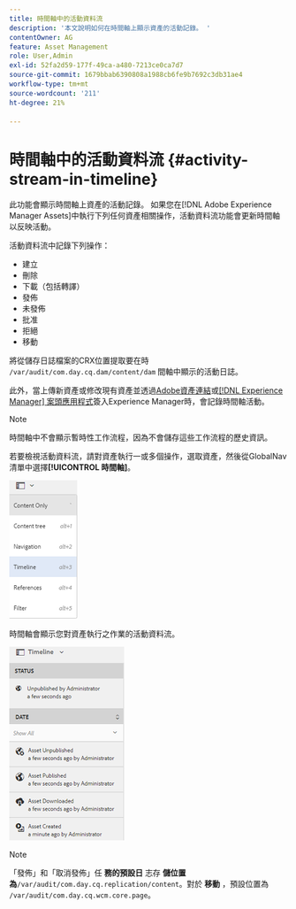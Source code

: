```yaml
---
title: 時間軸中的活動資料流
description: '本文說明如何在時間軸上顯示資產的活動記錄。 '
contentOwner: AG
feature: Asset Management
role: User,Admin
exl-id: 52fa2d59-177f-49ca-a480-7213ce0ca7d7
source-git-commit: 1679bbab6390808a1988cb6fe9b7692c3db31ae4
workflow-type: tm+mt
source-wordcount: '211'
ht-degree: 21%

---
```


# 時間軸中的活動資料流 {#activity-stream-in-timeline}

此功能會顯示時間軸上資產的活動記錄。 如果您在[!DNL Adobe Experience Manager Assets]中執行下列任何資產相關操作，活動資料流功能會更新時間軸以反映活動。

活動資料流中記錄下列操作：

* 建立
* 刪除
* 下載（包括轉譯）
* 發佈
* 未發佈
* 批准
* 拒絕
* 移動

將從儲存日誌檔案的CRX位置提取要在時 `/var/audit/com.day.cq.dam/content/dam` 間軸中顯示的活動日誌。

此外，當上傳新資產或修改現有資產並透過[Adobe資產連結](https://helpx.adobe.com/enterprise/admin-guide.html/enterprise/using/manage-assets-using-adobe-asset-link.ug.html)或[[!DNL Experience Manager] 案頭應用程式](https://experienceleague.adobe.com/docs/experience-manager-desktop-app/using/introduction.html)簽入Experience Manager時，會記錄時間軸活動。

>[!NOTE]
>
>時間軸中不會顯示暫時性工作流程，因為不會儲存這些工作流程的歷史資訊。

若要檢視活動資料流，請對資產執行一或多個操作，選取資產，然後從GlobalNav清單中選擇&#x200B;**[!UICONTROL 時間軸]**。

![時間表–3](assets/timeline-3.png)

時間軸會顯示您對資產執行之作業的活動資料流。

![activity_stream](assets/activity_stream.png)

>[!NOTE]
>
>「發佈」和「取消發佈」任 **務的預設日** 志存 **儲位置為**`/var/audit/com.day.cq.replication/content`。對於 **移動** ，預設位置為 `/var/audit/com.day.cq.wcm.core.page`。
